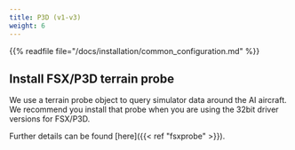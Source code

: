 ```yaml
---
title: P3D (v1-v3)
weight: 6
---
```


{{% readfile file="/docs/installation/common_configuration.md" %}}

## Install FSX/P3D terrain probe

We use a terrain probe object to query simulator data around the AI
aircraft. We recommend you install that probe when you are using the
32bit driver versions for FSX/P3D.

Further details can be found [here]({{< ref "fsxprobe" >}}).